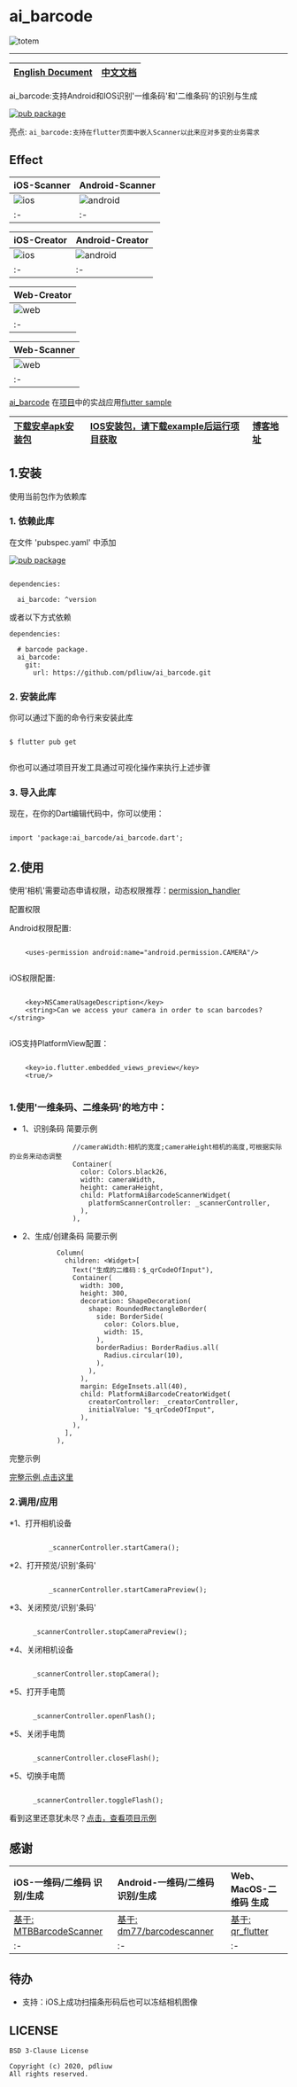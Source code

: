 # ai_barcode

![totem](https://raw.githubusercontent.com/pdliuw/pdliuw.github.io/master/images/totem_four_logo.jpg)

-----

|[English Document](https://github.com/pdliuw/ai_barcode/blob/master/README_EN.md)|[中文文档](https://github.com/pdliuw/ai_barcode)|
|:-|:-|

ai_barcode:支持Android和IOS识别'一维条码'和'二维条码'的识别与生成

[![pub package](https://img.shields.io/pub/v/ai_barcode.svg)](https://pub.dev/packages/ai_barcode)

亮点: ``ai_barcode:支持在flutter页面中嵌入Scanner以此来应对多变的业务需求``

## Effect

|iOS-Scanner|Android-Scanner|
|:-|:-|
|![ios](https://github.com/pdliuw/ai_barcode/blob/master/example/gif/flutter_scanner_ios.gif)|![android](https://github.com/pdliuw/ai_barcode/blob/master/example/gif/flutter_scanner_android.gif)|
|:-|:-|

|iOS-Creator|Android-Creator|
|:-|:-|
|![ios](https://github.com/pdliuw/ai_barcode/blob/master/example/gif/flutter_creator_ios.gif)|![android](https://github.com/pdliuw/ai_barcode/blob/master/example/gif/flutter_creator_android.gif)|
|:-|:-|

|Web-Creator|
|:-|
|![web](https://github.com/pdliuw/ai_barcode/blob/master/example/gif/flutter_creator_web.gif)|
|:-|

|Web-Scanner|
|:-|
|![web](https://github.com/pdliuw/ai_barcode/blob/master/example/gif/flutter_scanner_web.gif)|
|:-|

[ai_barcode](https://github.com/pdliuw/ai_barcode) 在[项目](https://github.com/flutter-app-sample/flutter_app_sample)中的实战应用[flutter sample](https://github.com/flutter-app-sample/flutter_app_sample)

|[下载安卓apk安装包](https://github.com/pdliuw/Flutter_Resource/blob/master/resource/flutter/apk/flutter_scanner.apk?raw=true)|[IOS安装包，请下载example后运行项目获取]()|[博客地址](https://pdliuw.github.io/)|
|:-|:-|:-|

## 1.安装

使用当前包作为依赖库

### 1. 依赖此库

在文件 'pubspec.yaml' 中添加

[![pub package](https://img.shields.io/pub/v/ai_barcode.svg)](https://pub.dev/packages/ai_barcode)

```

dependencies:

  ai_barcode: ^version

```

或者以下方式依赖

```
dependencies:

  # barcode package.
  ai_barcode:
    git:
      url: https://github.com/pdliuw/ai_barcode.git

```

### 2. 安装此库

你可以通过下面的命令行来安装此库

```

$ flutter pub get


```

你也可以通过项目开发工具通过可视化操作来执行上述步骤

### 3. 导入此库

现在，在你的Dart编辑代码中，你可以使用：

```

import 'package:ai_barcode/ai_barcode.dart';

```

## 2.使用

使用'相机'需要动态申请权限，动态权限推荐：[permission_handler](https://github.com/Baseflow/flutter-permission-handler)

配置权限

Android权限配置:

```

    <uses-permission android:name="android.permission.CAMERA"/>
    
```

iOS权限配置:

```

    <key>NSCameraUsageDescription</key>
    <string>Can we access your camera in order to scan barcodes?</string>


```

iOS支持PlatformView配置：

```
	
    <key>io.flutter.embedded_views_preview</key>
    <true/>
    
```


### 1.使用'一维条码、二维条码'的地方中：

* 1、识别条码 简要示例

```
                //cameraWidth:相机的宽度;cameraHeight相机的高度,可根据实际的业务来动态调整
                Container(
                  color: Colors.black26,
                  width: cameraWidth,
                  height: cameraHeight,
                  child: PlatformAiBarcodeScannerWidget(
                    platformScannerController: _scannerController,
                  ),
                ),

```

* 2、生成/创建条码 简要示例

```
            Column(
              children: <Widget>[
                Text("生成的二维码：$_qrCodeOfInput"),
                Container(
                  width: 300,
                  height: 300,
                  decoration: ShapeDecoration(
                    shape: RoundedRectangleBorder(
                      side: BorderSide(
                        color: Colors.blue,
                        width: 15,
                      ),
                      borderRadius: BorderRadius.all(
                        Radius.circular(10),
                      ),
                    ),
                  ),
                  margin: EdgeInsets.all(40),
                  child: PlatformAiBarcodeCreatorWidget(
                    creatorController: _creatorController,
                    initialValue: "$_qrCodeOfInput",
                  ),
                ),
              ],
            ),

```


完整示例

[完整示例,点击这里](https://github.com/pdliuw/ai_barcode/blob/master/example/lib/task_scanner_page.dart)


### 2.调用/应用

*1、打开相机设备

```

          _scannerController.startCamera();

```
*2、打开预览/识别'条码'

```

          _scannerController.startCameraPreview();

```

*3、关闭预览/识别'条码'

```

      _scannerController.stopCameraPreview();

```


*4、关闭相机设备

```

      _scannerController.stopCamera();

```

*5、打开手电筒

```

      _scannerController.openFlash();

```

*5、关闭手电筒

```

      _scannerController.closeFlash();

```

*5、切换手电筒

```

      _scannerController.toggleFlash();

```


看到这里还意犹未尽？[点击，查看项目示例](https://github.com/pdliuw/ai_barcode/tree/master/example/lib)

## 感谢


|iOS-一维码/二维码 识别/生成|Android-一维码/二维码 识别/生成|Web、MacOS-二维码 生成|
|:-|:-|:-|
|[基于: MTBBarcodeScanner](https://github.com/mikebuss/MTBBarcodeScanner)|[基于: dm77/barcodescanner](https://github.com/dm77/barcodescanner)|[基于: qr_flutter](https://github.com/lukef/qr.flutter)|
|:-|:-|:-|

## 待办

* 支持：iOS上成功扫描条形码后也可以冻结相机图像


## LICENSE

    BSD 3-Clause License
    
    Copyright (c) 2020, pdliuw
    All rights reserved.

